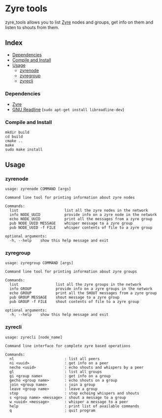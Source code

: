 # Zyre tools

zyre_tools allows you to list [Zyre](https://github.com/zeromq/zyre) nodes and groups, get info on them and listen to shouts from them.

## Index
- [Dependencies](#dependencies)
- [Compile and Install](#compile-and-install)
- [Usage](#usage)
  - [zyrenode](#zyrenode)
  - [zyregroup](#zyregroup)
  - [zyrecli](#zyrecli)

### Dependencies

- [Zyre](https://github.com/zeromq/zyre)
- [GNU Readline](http://tiswww.cwru.edu/php/chet/readline/rltop.html) (`sudo apt-get install libreadline-dev`)

### Compile and Install
```
mkdir build
cd build
cmake ..
make
sudo make install
```

## Usage
### zyrenode
```
usage: zyrenode COMMAND [args]

Command line tool for printing information about zyre nodes

Commands:
  list                     list all the zyre nodes in the network
  info NODE_UUID           provide info on a zyre node in the network
  echo NODE_UUID           print all the messages from a zyre group
  pub NODE_UUID MESSAGE    whisper message to a zyre group
  pub NODE_UUID -f FILE    whisper contents of file to a zyre group

optional arguments:
  -h, --help    show this help message and exit
```

### zyregroup
```
usage: zyregroup COMMAND [args]

Command line tool for printing information about zyre groups

Commands:
  list                 list all the zyre groups in the network
  info GROUP           provide info on a zyre groups in the network
  echo GROUP           print all the SHOUT messages from a zyre group
  pub GROUP MESSAGE    shout message to a zyre group
  pub GROUP -f FILE    shout contents of file to a zyre group

optional arguments:
  -h, --help    show this help message and exit
```

### zyrecli
```
usage: zyrecli [node_name]

Command line interface for complete zyre based operations

Commands:
  nl                       : list all peers
  ni <uuid>                : get info on a peer
  necho <uuid>             : echo shouts and whispers by a peer
  gl                       : list all groups
  gi <group name>          : get info on a group
  gecho <group name>       : echo shouts on a group
  join <group name>        : join a group
  leave <group name>       : leave a group
  stop                     : stop echoing whispers and shouts
  s <group name> <message> : shout a message to a group
  w <uuid> <message>       : whisper a message to a peer
  help                     : print list of available commands
  q                        : quit program
```
